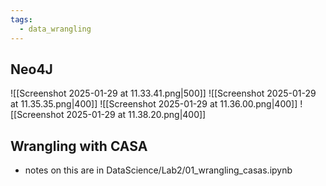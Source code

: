 ```yaml
---
tags:
  - data_wrangling
---
```

## Neo4J
![[Screenshot 2025-01-29 at 11.33.41.png|500]]
![[Screenshot 2025-01-29 at 11.35.35.png|400]]
![[Screenshot 2025-01-29 at 11.36.00.png|400]]
![[Screenshot 2025-01-29 at 11.38.20.png|400]]
## Wrangling with CASA
- notes on this are in DataScience/Lab2/01_wrangling_casas.ipynb